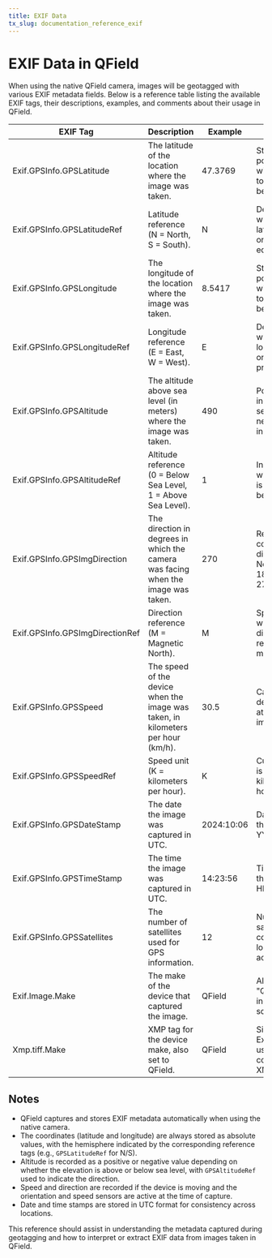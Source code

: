```yaml
---
title: EXIF Data
tx_slug: documentation_reference_exif
---
```


# EXIF Data in QField

When using the native QField camera, images will be geotagged with various EXIF metadata fields. Below is a reference table listing the available EXIF tags, their descriptions, examples, and comments about their usage in QField.

| EXIF Tag                            | Description                                                           | Example                   | Comments                                       |
|-------------------------------------|-----------------------------------------------------------------------|---------------------------|------------------------------------------------|
| Exif.GPSInfo.GPSLatitude            | The latitude of the location where the image was taken.                | 47.3769                    | Stored as a positive value with a reference to N/S (see below). |
| Exif.GPSInfo.GPSLatitudeRef         | Latitude reference (N = North, S = South).                            | N                          | Determines whether the latitude is north or south of the equator. |
| Exif.GPSInfo.GPSLongitude           | The longitude of the location where the image was taken.               | 8.5417                     | Stored as a positive value with a reference to E/W (see below). |
| Exif.GPSInfo.GPSLongitudeRef        | Longitude reference (E = East, W = West).                             | E                          | Determines whether the longitude is east or west of the prime meridian. |
| Exif.GPSInfo.GPSAltitude            | The altitude above sea level (in meters) where the image was taken.    | 490                        | Positive values indicate above sea level; negative values indicate below. |
| Exif.GPSInfo.GPSAltitudeRef         | Altitude reference (0 = Below Sea Level, 1 = Above Sea Level).         | 1                          | Indicates whether altitude is above or below sea level. |
| Exif.GPSInfo.GPSImgDirection        | The direction in degrees in which the camera was facing when the image was taken. | 270                        | Represents the compass direction (0 = North, 90 = East, 180 = South, 270 = West). |
| Exif.GPSInfo.GPSImgDirectionRef     | Direction reference (M = Magnetic North).                             | M                          | Specifies whether the direction is relative to magnetic north. |
| Exif.GPSInfo.GPSSpeed               | The speed of the device when the image was taken, in kilometers per hour (km/h). | 30.5                       | Captured if the device is moving at the time of image capture. |
| Exif.GPSInfo.GPSSpeedRef            | Speed unit (K = kilometers per hour).                                 | K                          | Currently, speed is recorded in kilometers per hour in QField. |
| Exif.GPSInfo.GPSDateStamp           | The date the image was captured in UTC.                               | 2024:10:06                 | Date stored in the format YYYY:MM:DD. |
| Exif.GPSInfo.GPSTimeStamp           | The time the image was captured in UTC.                               | 14:23:56                   | Time stored in the format HH:MM:SS. |
| Exif.GPSInfo.GPSSatellites          | The number of satellites used for GPS information.                    | 12                         | Number of GPS satellites that contributed to location accuracy. |
| Exif.Image.Make                     | The make of the device that captured the image.                       | QField                     | Always set to "QField" to indicate the software used. |
| Xmp.tiff.Make                       | XMP tag for the device make, also set to QField.                      | QField                     | Similar to Exif.Image.Make, used for compatibility in XMP metadata. |

## Notes
- QField captures and stores EXIF metadata automatically when using the native camera. 
- The coordinates (latitude and longitude) are always stored as absolute values, with the hemisphere indicated by the corresponding reference tags (e.g., `GPSLatitudeRef` for N/S).
- Altitude is recorded as a positive or negative value depending on whether the elevation is above or below sea level, with `GPSAltitudeRef` used to indicate the direction.
- Speed and direction are recorded if the device is moving and the orientation and speed sensors are active at the time of capture.
- Date and time stamps are stored in UTC format for consistency across locations.

This reference should assist in understanding the metadata captured during geotagging and how to interpret or extract EXIF data from images taken in QField.

